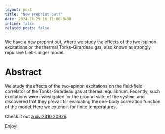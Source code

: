 ```yaml
---
layout: post
title: "New preprint out!"
date: 2024-10-29 16:11:00-0400
inline: false
related_posts: false
---
```


We have a new preprint out, where we study the effects of the two-spinon excitations on the thermal Tonks-Girardeau gas, also known as strongly repulsive Lieb-Liniger model.

# Abstract

We study the effects of the two-spinon excitations on the field-field correlator of the Tonks-Girardeau gas at thermal equilibrium. Recently, such excitations were investigated for the ground state of the system, and discovered that they prevail for evaluating the one-body correlation function of the model. Here we extend it for finite temperatures. 

Check it out [arxiv:2410.20929](https://arxiv.org/abs/2410.20929).

Enjoy!